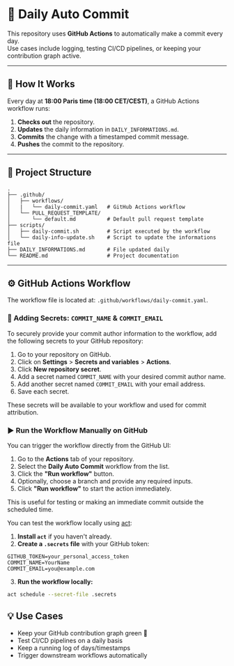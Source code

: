 # 🔄 Daily Auto Commit

This repository uses **GitHub Actions** to automatically make a commit every day.  
Use cases include logging, testing CI/CD pipelines, or keeping your contribution graph active.

---

## 🚀 How It Works

Every day at **18:00 Paris time (18:00 CET/CEST)**, a GitHub Actions workflow runs:

1. **Checks out** the repository.
2. **Updates** the daily information in `DAILY_INFORMATIONS.md`.
3. **Commits** the change with a timestamped commit message.
4. **Pushes** the commit to the repository.

---

## 📂 Project Structure

```
.
├── .github/
│   ├── workflows/
│   |   └── daily-commit.yaml   # GitHub Actions workflow
│   └── PULL_REQUEST_TEMPLATE/
│       └── default.md          # Default pull request template
├── scripts/
│   ├── daily-commit.sh         # Script executed by the workflow
│   └── daily-info-update.sh    # Script to update the informations file
├── DAILY_INFORMATIONS.md       # File updated daily
└── README.md                   # Project documentation
```

---

## ⚙️ GitHub Actions Workflow

The workflow file is located at: `.github/workflows/daily-commit.yaml`.

### 🔑 Adding Secrets: `COMMIT_NAME` & `COMMIT_EMAIL`

To securely provide your commit author information to the workflow, add the following secrets to your GitHub repository:

1. Go to your repository on GitHub.
2. Click on **Settings** > **Secrets and variables** > **Actions**.
3. Click **New repository secret**.
4. Add a secret named `COMMIT_NAME` with your desired commit author name.
5. Add another secret named `COMMIT_EMAIL` with your email address.
6. Save each secret.

These secrets will be available to your workflow and used for commit attribution.

### ▶️ Run the Workflow Manually on GitHub

You can trigger the workflow directly from the GitHub UI:

1. Go to the **Actions** tab of your repository.
2. Select the **Daily Auto Commit** workflow from the list.
3. Click the **"Run workflow"** button.
4. Optionally, choose a branch and provide any required inputs.
5. Click **"Run workflow"** to start the action immediately.

This is useful for testing or making an immediate commit outside the scheduled time.

You can test the workflow locally using [act](https://github.com/nektos/act):

1. **Install `act`** if you haven't already.
2. **Create a `.secrets` file** with your GitHub token:
  ```plaintext
  GITHUB_TOKEN=your_personal_access_token
  COMMIT_NAME=YourName
  COMMIT_EMAIL=you@example.com
  ```
3. **Run the workflow locally:**
  ```sh
  act schedule --secret-file .secrets
  ```

## 💡 Use Cases

- Keep your GitHub contribution graph green 🌱
- Test CI/CD pipelines on a daily basis
- Keep a running log of days/timestamps
- Trigger downstream workflows automatically
